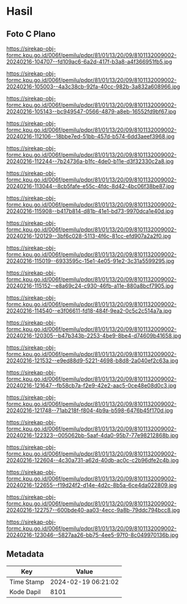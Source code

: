 # Hasil

## Foto C Plano

https://sirekap-obj-formc.kpu.go.id/006f/pemilu/pdpr/81/01/13/20/09/8101132009002-20240216-104707--fd109ac6-6a2d-417f-b3a8-a4f366951fb5.jpg

https://sirekap-obj-formc.kpu.go.id/006f/pemilu/pdpr/81/01/13/20/09/8101132009002-20240216-105003--4a3c38cb-92fa-40cc-982b-3a832a608966.jpg

https://sirekap-obj-formc.kpu.go.id/006f/pemilu/pdpr/81/01/13/20/09/8101132009002-20240216-105143--bc949547-0566-4879-a8eb-16552fd9bf67.jpg

https://sirekap-obj-formc.kpu.go.id/006f/pemilu/pdpr/81/01/13/20/09/8101132009002-20240216-112106--18bbe7ed-51bb-457d-b574-6dd3aeef3968.jpg

https://sirekap-obj-formc.kpu.go.id/006f/pemilu/pdpr/81/01/13/20/09/8101132009002-20240216-112244--7b24736a-b1fc-4de0-b11e-d3f32330c2a8.jpg

https://sirekap-obj-formc.kpu.go.id/006f/pemilu/pdpr/81/01/13/20/09/8101132009002-20240216-113044--8cb5fafe-e55c-4fdc-8d42-4bc06f38be87.jpg

https://sirekap-obj-formc.kpu.go.id/006f/pemilu/pdpr/81/01/13/20/09/8101132009002-20240216-115908--b417b814-d81b-41e1-bd73-9970dca1e40d.jpg

https://sirekap-obj-formc.kpu.go.id/006f/pemilu/pdpr/81/01/13/20/09/8101132009002-20240216-120129--3bf6c028-5113-4f6c-81cc-efd907a2a2f0.jpg

https://sirekap-obj-formc.kpu.go.id/006f/pemilu/pdpr/81/01/13/20/09/8101132009002-20240216-115019--6933595c-15e1-4e05-91e2-3c31a5599295.jpg

https://sirekap-obj-formc.kpu.go.id/006f/pemilu/pdpr/81/01/13/20/09/8101132009002-20240216-115152--e8a69c24-c930-46fb-a11e-880a8bcf7905.jpg

https://sirekap-obj-formc.kpu.go.id/006f/pemilu/pdpr/81/01/13/20/09/8101132009002-20240216-114540--e3f06611-fd18-484f-9ea2-0c5c2c514a7a.jpg

https://sirekap-obj-formc.kpu.go.id/006f/pemilu/pdpr/81/01/13/20/09/8101132009002-20240216-120305--b47b343b-2253-4be9-8be4-d74609b41658.jpg

https://sirekap-obj-formc.kpu.go.id/006f/pemilu/pdpr/81/01/13/20/09/8101132009002-20240216-121532--e9ed88d9-5221-4698-b8d8-2a040ef2c63a.jpg

https://sirekap-obj-formc.kpu.go.id/006f/pemilu/pdpr/81/01/13/20/09/8101132009002-20240216-121647--fb58cb7a-f2e9-42e2-aac5-0ce48e08d0c3.jpg

https://sirekap-obj-formc.kpu.go.id/006f/pemilu/pdpr/81/01/13/20/09/8101132009002-20240216-121748--71ab218f-f804-4b9a-b598-6476b45f170d.jpg

https://sirekap-obj-formc.kpu.go.id/006f/pemilu/pdpr/81/01/13/20/09/8101132009002-20240216-122323--005062bb-5aaf-4da0-95b7-77e98212868b.jpg

https://sirekap-obj-formc.kpu.go.id/006f/pemilu/pdpr/81/01/13/20/09/8101132009002-20240216-122604--4c30a731-a62d-40db-ac0c-c2b96dfe2c4b.jpg

https://sirekap-obj-formc.kpu.go.id/006f/pemilu/pdpr/81/01/13/20/09/8101132009002-20240216-122655--f19d24f2-d14e-4d2c-8b5a-6ce4da022809.jpg

https://sirekap-obj-formc.kpu.go.id/006f/pemilu/pdpr/81/01/13/20/09/8101132009002-20240216-122757--600bde40-aa03-4ecc-9a8b-79ddc794bcc8.jpg

https://sirekap-obj-formc.kpu.go.id/006f/pemilu/pdpr/81/01/13/20/09/8101132009002-20240216-123046--5827aa26-bb75-4ee5-97f0-8c049970136b.jpg


## Metadata

| Key        | Value               |
| ---------- | ------------------- |
| Time Stamp | 2024-02-19 06:21:02 |
| Kode Dapil | 8101                |



